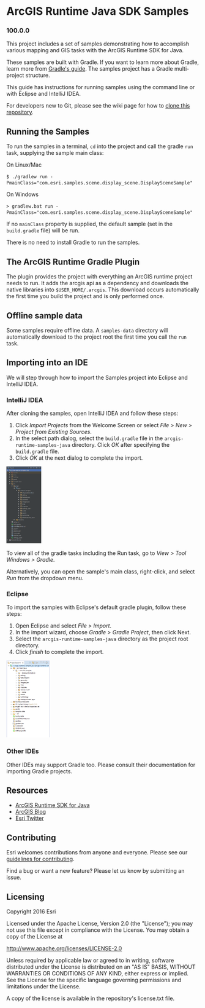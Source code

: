 # ArcGIS Runtime Java SDK Samples
### 100.0.0
This project includes a set of samples demonstrating how to accomplish various mapping and GIS tasks with the ArcGIS Runtime SDK for Java.

These samples are built with Gradle. If you want to learn more about Gradle, learn more from [Gradle's guide](https://docs.gradle.org/current/userguide/userguide.html). The samples project has a Gradle multi-project structure.

This guide has instructions for running samples using the command line or with Eclipse and IntelliJ IDEA.

For developers new to Git, please see the wiki page for how to [clone this repository](https://github.com/Esri/arcgis-runtime-samples-java/wiki/working-with-git).

## Running the Samples
To run the samples in a terminal, `cd` into the project and call the gradle `run` task, supplying the sample main class:

On Linux/Mac
```
$ ./gradlew run -PmainClass="com.esri.samples.scene.display_scene.DisplaySceneSample"
```

On Windows
```
> gradlew.bat run -PmainClass="com.esri.samples.scene.display_scene.DisplaySceneSample"
```

If no `mainClass` property is supplied, the default sample (set in the `build.gradle` file) will be run. 

There is no need to install Gradle to run the samples.

## The ArcGIS Runtime Gradle Plugin
The plugin provides the project with everything an ArcGIS runtime project needs to run. It adds the 
arcgis api as a dependency and downloads the native libraries into `$USER_HOME/.arcgis`. This download occurs 
automatically the first time you build the project and is only performed once.

## Offline sample data
Some samples require offline data. A `samples-data` directory will automatically download to the project root the 
first time you call the `run` task.

## Importing into an IDE
We will step through how to import the Samples project into Eclipse and IntelliJ IDEA.

### IntelliJ IDEA
After cloning the samples, open IntelliJ IDEA and follow these steps:

1. Click *Import Projects* from the Welcome Screen or select *File > New > Project from Existing Sources*.
2. In the select path dialog, select the `build.gradle` file in the `arcgis-runtime-samples-java` directory. Click *OK* after specifying the `build.gradle` file.
3. Click *OK* at the next dialog to complete the import.

<img src="./intellij_proj.png" alt="IntelliJ IDEA project structure" height="200">

To view all of the gradle tasks including the Run task, go to *View > Tool Windows > Gradle*.

Alternatively, you can open the sample's main class, right-click, and select *Run* from the dropdown menu.

### Eclipse
To import the samples with Eclipse's default gradle plugin, follow these steps:

1. Open Eclipse and select *File > Import*.
2. In the import wizard, choose *Gradle > Gradle Project*, then click Next.
3. Select the `arcgis-runtime-samples-java` directory as the project root directory.
4. Click *finish* to complete the import.

<img src="./eclipse_proj.png" alt="Eclipse project structure" height="200">

### Other IDEs
Other IDEs may support Gradle too. Please consult their documentation for importing Gradle projects.

## Resources
* [ArcGIS Runtime SDK for Java](https://developers.arcgis.com/java/)  
* [ArcGIS Blog](https://blogs.esri.com/esri/arcgis/)  
* [Esri Twitter](https://twitter.com/esri)  

## Contributing
Esri welcomes contributions from anyone and everyone. Please see our [guidelines for contributing](https://github.com/esri/contributing).

Find a bug or want a new feature? Please let us know by submitting an issue.

## Licensing
Copyright 2016 Esri

Licensed under the Apache License, Version 2.0 (the "License"); you may not 
use this file except in compliance with the License. You may obtain a copy 
of the License at

http://www.apache.org/licenses/LICENSE-2.0

Unless required by applicable law or agreed to in writing, software 
distributed under the License is distributed on an "AS IS" BASIS, WITHOUT 
WARRANTIES OR CONDITIONS OF ANY KIND, either express or implied. See the 
License for the specific language governing permissions and limitations 
under the License.

A copy of the license is available in the repository's license.txt file.
